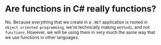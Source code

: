 # Are functions in C# really functions?

No. Because everything that we create in a `.NET` application is rooted in `object oriented programming`, we're technically making `methods`, and not `functions`. However, we will be using them in very much the same way that we use functions in other languages. 
